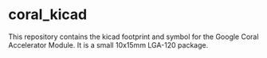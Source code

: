 # coral_kicad
This repository contains the kicad footprint and symbol for the Google Coral Accelerator Module.  It is a small 10x15mm LGA-120 package.
